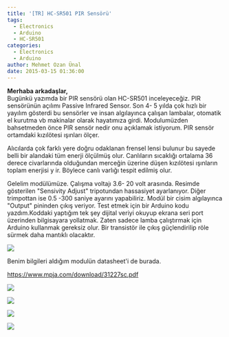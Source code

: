 ```yaml
---
title: '[TR] HC-SR501 PIR Sensörü'
tags:
  - Electronics
  - Arduino
  - HC-SR501
categories:
  - Electronics
  - Arduino
author: Mehmet Ozan Ünal
date: 2015-03-15 01:36:00
---
```

**Merhaba arkadaşlar,**  
Bugünkü yazımda bir PIR sensörü olan HC-SR501 inceleyeceğiz. PIR sensörünün açılımı Passive Infrared Sensor. Son 4- 5 yılda çok hızlı bir yayılım gösterdi bu sensörler ve insan algılayınca çalışan lambalar, otomatik el kurutma vb makinalar olarak hayatımıza girdi. Modulumüzden bahsetmeden önce PIR sensör nedir onu açıklamak istiyorum. PIR sensör ortamdaki kızılötesi ışınları ölçer.  

Alıcılarda çok farklı yere doğru odaklanan frensel lensi bulunur bu sayede belli bir alandaki tüm enerji ölçülmüş olur. Canlıların sıcaklığı ortalama 36 derece civarlarında olduğundan merceğin üzerine düşen kızılötesi ışınların toplam enerjisi y ir. Böylece canlı varlığı tespit edilmiş olur.  

Gelelim modülümüze. Çalışma voltajı 3.6- 20 volt arasında. Resimde gösterilen "Sensivity Adjust" tripotundan hassasiyet ayarlanıyor. Diğer trimpottan ise 0.5 -300 saniye ayarını yapabiliriz. Modül bir cisim algılayınca "Output" pininden çıkış veriyor. Test etmek için bir Arduino kodu yazdım.Koddaki yaptığım tek şey dijital veriyi okuyup ekrana seri port üzerinden bilgisayara yollatmak. Zaten sadece lamba çalıştırmak için Arduino kullanmak gereksiz olur. Bir transistör ile çıkış güçlendirilip röle sürmek daha mantıklı olacaktır.  

![](https://1.bp.blogspot.com/-4wSb9Iepk-I/VQSmL6O1IEI/AAAAAAAAH8s/eTZcX2He-uo/s1600/sd.PNG)

Benim bilgileri aldığım modulün datasheet'i de burada.

https://www.mpja.com/download/31227sc.pdf  

![](https://1.bp.blogspot.com/-ypp2WiddhQ4/VQSmP8893KI/AAAAAAAAH84/V-8_ftlvy58/s1600/IMG_20150314_214609.jpg)

![](https://3.bp.blogspot.com/-HRO1B-zMtkQ/VQSmP98vWFI/AAAAAAAAH84/gdn4NZtLZqA/s1600/IMG_20150314_214546.jpg)

![](https://1.bp.blogspot.com/-RK1a2c0Culs/VQSmP0t3DtI/AAAAAAAAH84/gqlkaWfBTOA/s1600/IMG-20150314-WA0004.jpg)

![](https://3.bp.blogspot.com/-8gT-vgqA5fg/VQSmP-AsoeI/AAAAAAAAH84/ZMaN6ZmbewE/s1600/IMG_20150314_214319.jpg)